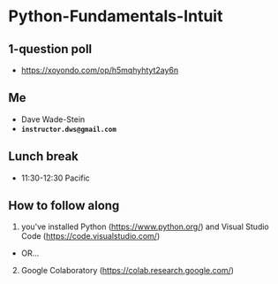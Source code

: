 # Python-Fundamentals-Intuit

## 1-question poll
* https://xoyondo.com/op/h5mqhyhtyt2ay6n

## Me
* Dave Wade-Stein
* __`instructor.dws@gmail.com`__

## Lunch break
* 11:30-12:30 Pacific

## How to follow along
1. you've installed Python (https://www.python.org/) and Visual Studio Code (https://code.visualstudio.com/)
  * OR...
2. Google Colaboratory (https://colab.research.google.com/)

